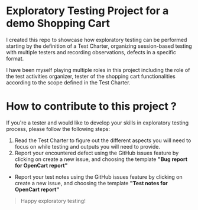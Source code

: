 # Exploratory Testing Project for a demo Shopping Cart

I created this repo to showcase how exploratory testing can be performed starting by the definition of a Test Charter, organizing session-based testing with multiple testers and recording observations, defects in a specific format.

I have been myself playing multiple roles in this project including the role of the test activities organizer, tester of the shopping cart functionalities according to the scope defined in the Test Charter.

# How to contribute to this project ?
If you're a tester and would like to develop your skills in exploratory testing process, please follow the following steps:

1. Read the Test Charter to figure out the different aspects you will need to focus on while testing and outputs you will need to provide.
2. Report your encountered defect using the GitHub issues feature by clicking on create a new issue, and choosing the template **"Bug report for OpenCart report"**
  - Report your test notes using the GitHub issues  feature  by clicking on create a new issue, and choosing the template **"Test notes for OpenCart report"**



> Happy exploratory testing!
